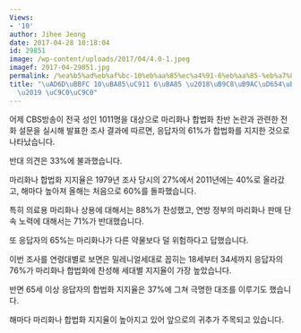```yaml
---
Views:
- '10'
author: Jihee Jeong
date: 2017-04-28 10:18:04
id: 29851
image: /wp-content/uploads/2017/04/4.0-1.jpeg
imagef: 2017-04-29851.jpg
permalink: /%ea%b5%ad%eb%af%bc-10%eb%aa%85%ec%a4%91-6%eb%aa%85-%eb%a7%88%eb%a6%ac%ed%99%94%eb%82%98-%ed%95%a9%eb%b2%95-%ec%a7%80%ec%a7%80/
title: "\uAD6D\uBBFC 10\uBA85\uC911 6\uBA85 \u2018\uB9C8\uB9AC\uD654\uB098 \uD569\uBC95\
  \u2019 \uC9C0\uC9C0"
---
```


어제 CBS방송이 전국 성인 1011명을 대상으로 마리화나 합법화 찬반 논란과 관련한 전화 설문을 실시해 발표한 조사 결과에 따르면, 응답자의 61%가 합법화를 지지한 것으로 나타났습니다.

반대 의견은 33%에 불과했습니다.

마리화나 합법화 지지율은 1979년 조사 당시의 27%에서 2011년에는 40%로 올라갔고, 해마다 높아져 올해는 처음으로 60%를 돌파했습니다.

특히 의료용 마리화나 상용에 대해서는 88%가 찬성했고, 연방 정부의 마리화나 판매 단속 노력에 대해서는 71%가 반대했습니다.

또 응답자의 65%는 마리화나가 다른 약물보다 덜 위험하다고 답했습니다.

이번 조사를 연령대별로 보면은 밀레니얼세대로 꼽히는 18세부터 34세까지 응답자의 76%가 마리화나 합법화에 찬성해 세대별 지지율이 가장 높았습니다.

반면 65세 이상 응답자의 합법화 지지율은 37%에 그쳐 극명한 대조를 이루기도 했습니다.

해마다 마리화나 합법화 지지율이 높아지고 있어 앞으로의 귀추가 주목되고 있습니다.